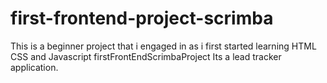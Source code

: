 # first-frontend-project-scrimba
This is a beginner project that i engaged in as i first started learning HTML CSS and Javascript
firstFrontEndScrimbaProject
Its a lead tracker application. 

